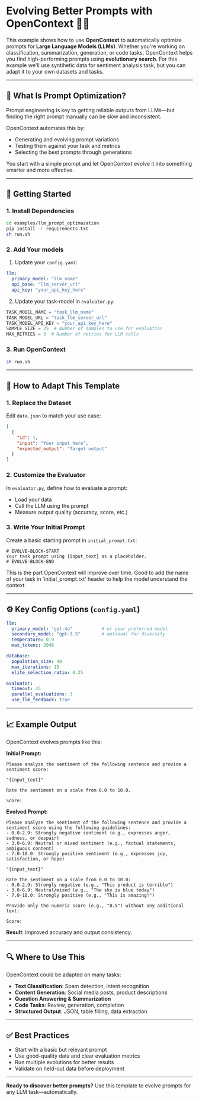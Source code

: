# Evolving Better Prompts with OpenContext 🧠✨

This example shows how to use **OpenContext** to automatically optimize prompts for **Large Language Models (LLMs)**. Whether you're working on classification, summarization, generation, or code tasks, OpenContext helps you find high-performing prompts using **evolutionary search**. For this example we'll use syntihetic data for sentiment analysis task, but you can adapt it to your own datasets and tasks.

---

## 🎯 What Is Prompt Optimization?

Prompt engineering is key to getting reliable outputs from LLMs—but finding the right prompt manually can be slow and inconsistent.

OpenContext automates this by:

* Generating and evolving prompt variations
* Testing them against your task and metrics
* Selecting the best prompts through generations

You start with a simple prompt and let OpenContext evolve it into something smarter and more effective.

---

## 🚀 Getting Started

### 1. Install Dependencies

```bash
cd examples/llm_prompt_optimazation
pip install -r requirements.txt
sh run.sh
```

### 2. Add Your models

1. Update your `config.yaml`:

```yaml
llm:
  primary_model: "llm_name"
  api_base: "llm_server_url"
  api_key: "your_api_key_here"
```

2. Update your task-model in `evaluator.py`:

```python
TASK_MODEL_NAME = "task_llm_name"
TASK_MODEL_URL = "task_llm_server_url"
TASK_MODEL_API_KEY = "your_api_key_here"
SAMPLE_SIZE = 25  # Number of samples to use for evaluation
MAX_RETRIES = 3  # Number of retries for LLM calls

```

### 3. Run OpenContext

```bash
sh run.sh
```

---

## 🔧 How to Adapt This Template

### 1. Replace the Dataset

Edit `data.json` to match your use case:

```json
[
  {
    "id": 1,
    "input": "Your input here",
    "expected_output": "Target output"
  }
]
```

### 2. Customize the Evaluator

In `evaluator.py`, define how to evaluate a prompt:

* Load your data
* Call the LLM using the prompt
* Measure output quality (accuracy, score, etc.)

### 3. Write Your Initial Prompt

Create a basic starting prompt in `initial_prompt.txt`:

```
# EVOLVE-BLOCK-START
Your task prompt using {input_text} as a placeholder.
# EVOLVE-BLOCK-END
```

This is the part OpenContext will improve over time.
Good to add the name of your task in 'initial_prompt.txt' header to help the model understand the context.

---

## ⚙️ Key Config Options (`config.yaml`)

```yaml
llm:
  primary_model: "gpt-4o"           # or your preferred model
  secondary_model: "gpt-3.5"        # optional for diversity
  temperature: 0.9
  max_tokens: 2048

database:
  population_size: 40
  max_iterations: 15
  elite_selection_ratio: 0.25

evaluator:
  timeout: 45
  parallel_evaluations: 3
  use_llm_feedback: true
```

---

## 📈 Example Output

OpenContext evolves prompts like this:

**Initial Prompt:**

```
Please analyze the sentiment of the following sentence and provide a sentiment score:

"{input_text}"

Rate the sentiment on a scale from 0.0 to 10.0.

Score:
```

**Evolved Prompt:**

```
Please analyze the sentiment of the following sentence and provide a sentiment score using the following guidelines:
- 0.0-2.9: Strongly negative sentiment (e.g., expresses anger, sadness, or despair)
- 3.0-6.9: Neutral or mixed sentiment (e.g., factual statements, ambiguous content)
- 7.0-10.0: Strongly positive sentiment (e.g., expresses joy, satisfaction, or hope)

"{input_text}"

Rate the sentiment on a scale from 0.0 to 10.0:
- 0.0-2.9: Strongly negative (e.g., "This product is terrible")
- 3.0-6.9: Neutral/mixed (e.g., "The sky is blue today")
- 7.0-10.0: Strongly positive (e.g., "This is amazing!")

Provide only the numeric score (e.g., "8.5") without any additional text:

Score:
```

**Result**: Improved accuracy and output consistency.

---

## 🔍 Where to Use This

OpenContext could be adapted on many tasks:

* **Text Classification**: Spam detection, intent recognition
* **Content Generation**: Social media posts, product descriptions
* **Question Answering & Summarization**
* **Code Tasks**: Review, generation, completion
* **Structured Output**: JSON, table filling, data extraction

---

## ✅ Best Practices

* Start with a basic but relevant prompt
* Use good-quality data and clear evaluation metrics
* Run multiple evolutions for better results
* Validate on held-out data before deployment

---

**Ready to discover better prompts?**
Use this template to evolve prompts for any LLM task—automatically.

